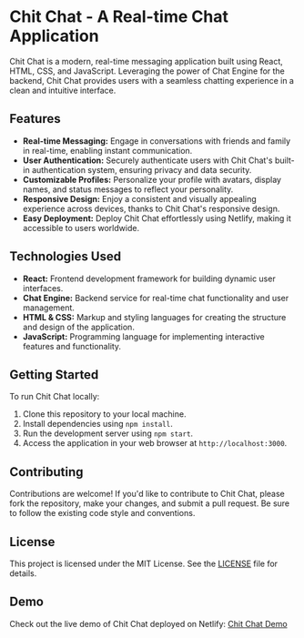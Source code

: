 # Chit Chat - A Real-time Chat Application

Chit Chat is a modern, real-time messaging application built using React, HTML, CSS, and JavaScript. Leveraging the power of Chat Engine for the backend, Chit Chat provides users with a seamless chatting experience in a clean and intuitive interface.

## Features

- **Real-time Messaging:** Engage in conversations with friends and family in real-time, enabling instant communication.
- **User Authentication:** Securely authenticate users with Chit Chat's built-in authentication system, ensuring privacy and data security.
- **Customizable Profiles:** Personalize your profile with avatars, display names, and status messages to reflect your personality.
- **Responsive Design:** Enjoy a consistent and visually appealing experience across devices, thanks to Chit Chat's responsive design.
- **Easy Deployment:** Deploy Chit Chat effortlessly using Netlify, making it accessible to users worldwide.

## Technologies Used

- **React:** Frontend development framework for building dynamic user interfaces.
- **Chat Engine:** Backend service for real-time chat functionality and user management.
- **HTML & CSS:** Markup and styling languages for creating the structure and design of the application.
- **JavaScript:** Programming language for implementing interactive features and functionality.

## Getting Started

To run Chit Chat locally:

1. Clone this repository to your local machine.
2. Install dependencies using `npm install`.
3. Run the development server using `npm start`.
4. Access the application in your web browser at `http://localhost:3000`.

## Contributing

Contributions are welcome! If you'd like to contribute to Chit Chat, please fork the repository, make your changes, and submit a pull request. Be sure to follow the existing code style and conventions.

## License

This project is licensed under the MIT License. See the [LICENSE](LICENSE) file for details.

## Demo

Check out the live demo of Chit Chat deployed on Netlify: [Chit Chat Demo](https://chitchat009.netlify.app/)
